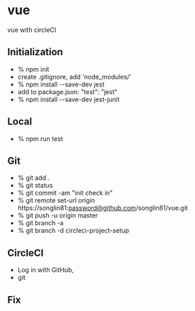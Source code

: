 # vue
 vue with circleCI

## Initialization
- % npm init
- create .gitignore, add 'node_modules/'
- % npm install --save-dev jest
- add to package.json: "test": "jest"
- % npm install --save-dev jest-junit

## Local
- % npm run test

## Git
- % git add .
- % git status
- % git commit -am "init check in"
- % git remote set-url origin https://songlin81:password@github.com/songlin81/vue.git
- % git push -u origin master
- % git branch -a
- % git branch -d circleci-project-setup

## CircleCI
- Log in with GitHub, 
- git

## Fix


